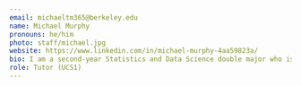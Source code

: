 ```yaml
---
email: michaeltm365@berkeley.edu
name: Michael Murphy
pronouns: he/him
photo: staff/michael.jpg
website: https://www.linkedin.com/in/michael-murphy-4aa59823a/
bio: I am a second-year Statistics and Data Science double major who is passionate about learning, teaching, and applying machine learning methods to make the world a better place.
role: Tutor (UCS1)
---
```

